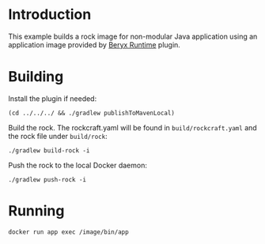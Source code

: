 # Introduction 

This example builds a rock image for non-modular Java application using an application image provided by [Beryx Runtime](https://badass-runtime-plugin.beryx.org/releases/latest/) plugin.

# Building 

Install the plugin if needed:

`(cd ../../../ && ./gradlew publishToMavenLocal)`

Build the rock. The rockcraft.yaml will be found in `build/rockcraft.yaml` and the rock file under `build/rock`:

`./gradlew build-rock -i`

Push the rock to the local Docker daemon:

`./gradlew push-rock -i`

# Running

`docker run app exec /image/bin/app`

